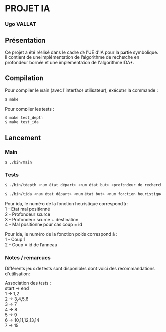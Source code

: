 # PROJET IA
### Ugo VALLAT

## Présentation
Ce projet a été réalisé dans le cadre de l'UE d'IA pour la partie symbolique.
Il contient de une implémentation de l'algorithme de recherche en profondeur bornée
et une implémentation de l'algorithme IDA*.

## Compilation
Pour compiler le main (avec l'interface utilisateur), exécuter la commande :
```bash
$ make
```

Pour compiler les tests :
```bash
$ make test_depth
$ make test_ida
```

## Lancement  

### Main  
```bash
$ ./bin/main
```


### Tests
```bash
$ ./bin/tdepth <num état départ> <num état but> <profondeur de recherche>
```

```bash
$ ./bin/tida <num état départ> <num état but> <num fonction heuristique> <numéro fonction poids>
```

Pour ida, le numéro de la fonction heuristique correspond à :  
    1 - Etat mal positionné  
    2 - Profondeur source  
    3 - Profondeur source + destination  
    4 - Mal positionné pour cas coup = id  

Pour ida, le numéro de la fonction poids correspond à :  
    1 - Coup 1  
    2 - Coup = id de l'anneau  


### Notes / remarques
Différents jeux de tests sont disponibles dont voici des recommandations d'utilisation:

Association des tests :   
    start -> end  
    1     -> 1,2  
    2     -> 3,4,5,6  
    3     -> 7  
    4     -> 8  
    5     -> 9  
    6     -> 10,11,12,13,14  
    7     -> 15  